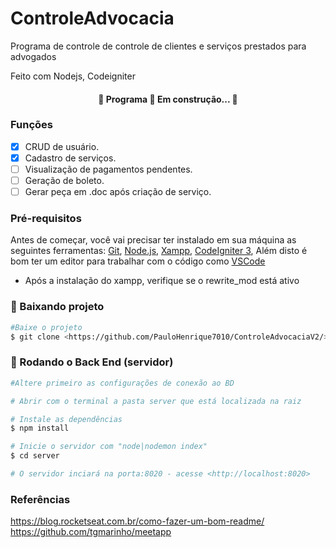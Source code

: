 # ControleAdvocacia
<p> Programa de controle de controle de clientes e serviços prestados para advogados </p>
<span> Feito com Nodejs, Codeigniter </span>
<h4 align="center"> 
	🚧  Programa  🚀 Em construção...  🚧
</h4>

### Funções

- [x] CRUD de usuário.
- [x] Cadastro de serviços.
- [ ] Visualização de pagamentos pendentes.
- [ ] Geração de boleto.
- [ ] Gerar peça em .doc após criação de serviço.

### Pré-requisitos

Antes de começar, você vai precisar ter instalado em sua máquina as seguintes ferramentas:
[Git](https://git-scm.com), [Node.js](https://nodejs.org/en/), [Xampp](https://www.apachefriends.org/), [CodeIgniter 3](https://codeigniter.com/download),
Além disto é bom ter um editor para trabalhar com o código como [VSCode](https://code.visualstudio.com/)
- Após a instalação do xampp, verifique se o rewrite_mod está ativo

### 🎲 Baixando projeto

```bash
#Baixe o projeto
$ git clone <https://github.com/PauloHenrique7010/ControleAdvocaciaV2/>
```


### 🎲 Rodando o Back End (servidor)

```bash
#Altere primeiro as configurações de conexão ao BD

# Abrir com o terminal a pasta server que está localizada na raiz

# Instale as dependências
$ npm install

# Inicie o servidor com "node|nodemon index"
$ cd server

# O servidor inciará na porta:8020 - acesse <http://localhost:8020>
```

### Referências
https://blog.rocketseat.com.br/como-fazer-um-bom-readme/
https://github.com/tgmarinho/meetapp
